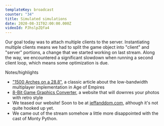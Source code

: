 ```yaml
---
templateKey: broadcast
counter: "34"
title: Simulated simulations
date: 2020-08-31T02:00:00.000Z
videoId: PJhslpZQfa4
---
```

Our goal today was to attach multiple clients to the server. Instantiating multiple clients means we had to split the game object into "client" and "server" portions, a change that we started working on last stream. Along the way, we encountered a significant slowdown when running a second client loop, which means some optimization is due.

Notes/highlights

* ["1500 Arches on a 28.8"](https://www.gamasutra.com/view/feature/131503/1500*archers_on_a_288_network*.php), a classic article about the low-bandwidth multiplayer implementation in Age of Empires
* [8-Bit Game Graphics Converter](http://www.retromancers.com/retro/), a website that will downres your photos with retro style
* We teased our website! Soon to be at [jeffanddom.com](https://jeffanddom.com), although it's not quite hooked up yet.
* We came out of the stream somehow a little more disappointed with the cast of Monty Python.